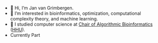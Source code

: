 - 👋 Hi, I’m Jan van Grimbergen.
- 👀 I’m interested in bioinformatics, optimization, computational complexity theory, and machine learning.
- 🌱 I studied computer science at [Chair of Algorithmic Bioinformatics](https://www.cs.hhu.de/en/research-groups/algorithmic-bioinformatics) ([HHU](https://www.hhu.de/)).
- Currently Part
<!---
JaVanGri/JaVanGri is a ✨ special ✨ repository because its `README.md` (this file) appears on your GitHub profile.
You can click the Preview link to take a look at your changes.
--->
